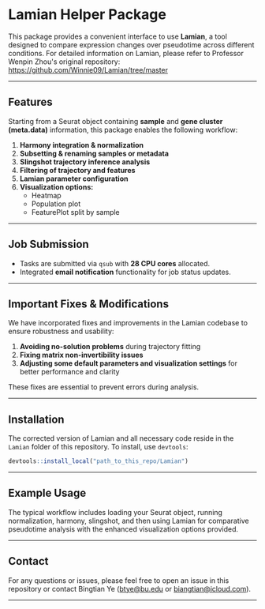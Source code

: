 # Lamian Helper Package

This package provides a convenient interface to use **Lamian**, a tool designed to compare expression changes over pseudotime across different conditions. For detailed information on Lamian, please refer to Professor Wenpin Zhou's original repository:  
https://github.com/Winnie09/Lamian/tree/master

---

## Features

Starting from a Seurat object containing **sample** and **gene cluster (meta.data)** information, this package enables the following workflow:  

1. **Harmony integration & normalization**  
2. **Subsetting & renaming samples or metadata**  
3. **Slingshot trajectory inference analysis**  
4. **Filtering of trajectory and features**  
5. **Lamian parameter configuration**  
6. **Visualization options:**  
   - Heatmap  
   - Population plot  
   - FeaturePlot split by sample  

---

## Job Submission

- Tasks are submitted via `qsub` with **28 CPU cores** allocated.  
- Integrated **email notification** functionality for job status updates.

---

## Important Fixes & Modifications

We have incorporated fixes and improvements in the Lamian codebase to ensure robustness and usability:

1. **Avoiding no-solution problems** during trajectory fitting  
2. **Fixing matrix non-invertibility issues**  
3. **Adjusting some default parameters and visualization settings** for better performance and clarity  

These fixes are essential to prevent errors during analysis.

---

## Installation

The corrected version of Lamian and all necessary code reside in the `Lamian` folder of this repository. To install, use `devtools`:  

```r
devtools::install_local("path_to_this_repo/Lamian")
```

---

## Example Usage

The typical workflow includes loading your Seurat object, running normalization, harmony, slingshot, and then using Lamian for comparative pseudotime analysis with the enhanced visualization options provided.

---

## Contact

For any questions or issues, please feel free to open an issue in this repository or contact Bingtian Ye (btye@bu.edu or biangtian@icloud.com).

---
